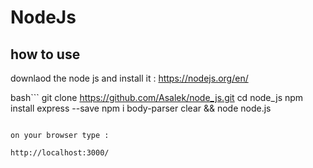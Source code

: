# NodeJs 

## how to use

downlaod the node js and install it :
https://nodejs.org/en/

bash```
git clone https://github.com/Asalek/node_js.git
cd node_js
npm install express --save
npm i body-parser
clear && node node.js
```

on your browser type :

http://localhost:3000/

